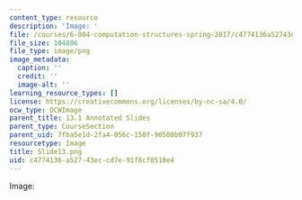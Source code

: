 ```yaml
---
content_type: resource
description: 'Image: '
file: /courses/6-004-computation-structures-spring-2017/c4774136a52743eccd7e91f8cf8510e4_Slide13.png
file_size: 104806
file_type: image/png
image_metadata:
  caption: ''
  credit: ''
  image-alt: ''
learning_resource_types: []
license: https://creativecommons.org/licenses/by-nc-sa/4.0/
ocw_type: OCWImage
parent_title: 13.1 Annotated Slides
parent_type: CourseSection
parent_uid: 7fba5e1d-2fa4-056c-150f-90508b97f937
resourcetype: Image
title: Slide13.png
uid: c4774136-a527-43ec-cd7e-91f8cf8510e4
---
```

Image: 